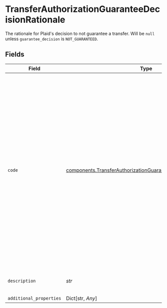 # TransferAuthorizationGuaranteeDecisionRationale

The rationale for Plaid's decision to not guarantee a transfer. Will be `null` unless `guarantee_decision` is `NOT_GUARANTEED`.


## Fields

| Field                                                                                                                                                                                                                                                                                                                                                                                                                                                                                                                                                                                                                                             | Type                                                                                                                                                                                                                                                                                                                                                                                                                                                                                                                                                                                                                                              | Required                                                                                                                                                                                                                                                                                                                                                                                                                                                                                                                                                                                                                                          | Description                                                                                                                                                                                                                                                                                                                                                                                                                                                                                                                                                                                                                                       |
| ------------------------------------------------------------------------------------------------------------------------------------------------------------------------------------------------------------------------------------------------------------------------------------------------------------------------------------------------------------------------------------------------------------------------------------------------------------------------------------------------------------------------------------------------------------------------------------------------------------------------------------------------- | ------------------------------------------------------------------------------------------------------------------------------------------------------------------------------------------------------------------------------------------------------------------------------------------------------------------------------------------------------------------------------------------------------------------------------------------------------------------------------------------------------------------------------------------------------------------------------------------------------------------------------------------------- | ------------------------------------------------------------------------------------------------------------------------------------------------------------------------------------------------------------------------------------------------------------------------------------------------------------------------------------------------------------------------------------------------------------------------------------------------------------------------------------------------------------------------------------------------------------------------------------------------------------------------------------------------- | ------------------------------------------------------------------------------------------------------------------------------------------------------------------------------------------------------------------------------------------------------------------------------------------------------------------------------------------------------------------------------------------------------------------------------------------------------------------------------------------------------------------------------------------------------------------------------------------------------------------------------------------------- |
| `code`                                                                                                                                                                                                                                                                                                                                                                                                                                                                                                                                                                                                                                            | [components.TransferAuthorizationGuaranteeDecisionRationaleCode](../../models/components/transferauthorizationguaranteedecisionrationalecode.md)                                                                                                                                                                                                                                                                                                                                                                                                                                                                                                  | :heavy_check_mark:                                                                                                                                                                                                                                                                                                                                                                                                                                                                                                                                                                                                                                | A code representing the reason Plaid declined to guarantee this transfer:<br/><br/>`RETURN_BANK`: The risk of a bank-initiated return (for example, an R01/NSF) is too high to guarantee this transfer.<br/><br/>`RETURN_CUSTOMER`: The risk of a customer-initiated return (for example, a R10/Unauthorized) is too high to guarantee this transfer.<br/><br/>`GUARANTEE_LIMIT_REACHED`: This transfer is low-risk, but Guarantee has exhausted an internal limit on the number or rate of guarantees that applies to this transfer.<br/><br/>`RISK_ESTIMATE_UNAVAILABLE`: A risk estimate is unavailable for this Item.<br/><br/>`REQUIRED_PARAM_MISSING`: Required fields are missing. |
| `description`                                                                                                                                                                                                                                                                                                                                                                                                                                                                                                                                                                                                                                     | *str*                                                                                                                                                                                                                                                                                                                                                                                                                                                                                                                                                                                                                                             | :heavy_check_mark:                                                                                                                                                                                                                                                                                                                                                                                                                                                                                                                                                                                                                                | A human-readable description of why the transfer cannot be guaranteed.                                                                                                                                                                                                                                                                                                                                                                                                                                                                                                                                                                            |
| `additional_properties`                                                                                                                                                                                                                                                                                                                                                                                                                                                                                                                                                                                                                           | Dict[str, *Any*]                                                                                                                                                                                                                                                                                                                                                                                                                                                                                                                                                                                                                                  | :heavy_minus_sign:                                                                                                                                                                                                                                                                                                                                                                                                                                                                                                                                                                                                                                | N/A                                                                                                                                                                                                                                                                                                                                                                                                                                                                                                                                                                                                                                               |